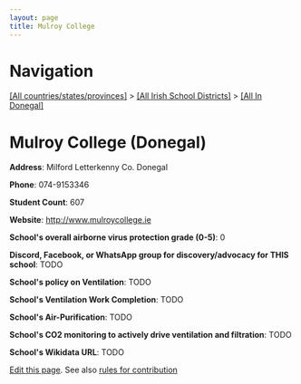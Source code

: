 ```yaml
---
layout: page
title: Mulroy College
---
```

# Navigation

[[All countries/states/provinces]](../../..) > [[All Irish School Districts]](../..) > [[All In Donegal]](..)

# Mulroy College (Donegal)

**Address**: Milford Letterkenny Co. Donegal

**Phone**: 074-9153346

**Student Count**: 607

**Website**: <http://www.mulroycollege.ie>

**School's overall airborne virus protection grade (0-5)**: 0

**Discord, Facebook, or WhatsApp group for discovery/advocacy for THIS school**: TODO

**School's policy on Ventilation**: TODO

**School's Ventilation Work Completion**: TODO

**School's Air-Purification**: TODO

**School's CO2 monitoring to actively drive ventilation and filtration**: TODO

**School's Wikidata URL**: TODO


[Edit this page](https://github.com/ventilate-schools/Ireland/edit/main/./Donegal/Mulroy_College.md). See also [rules for contribution](../../../contribution-rules/)